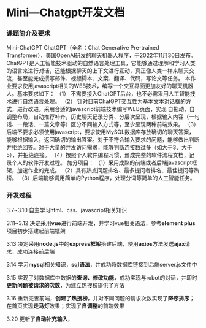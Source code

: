 # Mini—Chatgpt开发文档

### 课题简介及要求

Mini-ChatGPT
	ChatGPT（全名：Chat Generative Pre-trained Transformer），美国OpenAI研发的聊天机器人程序，于2022年11月30日发布。ChatGPT是人工智能技术驱动的自然语言处理工具，它能够通过理解和学习人类的语言来进行对话，还能根据聊天的上下文进行互动，真正像人类一样来聊天交流，甚至能完成撰写邮件、视频脚本、文案、翻译、代码，写论文等任务。
	本作业要求使用javascript相关的WEB技术，编写一个交互界面更加友好的聊天机器人。基本要求如下：
	（1） 不需要接入ChatGPT后台，也不必需采用人工智能技术进行自然语言处理。
	（2） 针对目前ChatGPT交互性为基本文本对话框的方式，进行改进。采用合适的javascript前端技术编写WEB页面，实现 自拖动、自调整布局，自动推荐补齐，历史聊天记录分类、分层次呈现，根据输入内容（一句话、一段话、一篇文章等）区分不同输入方式等，至少呈现两种前端效果。
	（3） 后端不要求必须使用javascript，要求使用MySQL数据库存放确切的聊天答案，能够根据输入，返回确切的输出答案。对于不符合输入要求的问题，能够做出判断并拒绝回答。对于大量的并发访问需求，能够判断连接数过多（如大于3、大于5），并拒绝连接。
	（4）按照个人软件编程习惯，形成完整的软件流程文档，记录个人的软件开发过程。
	加分项目：
	（1）采用成熟的前端或者后端javascript框架，加速作业的完成。
	（2）具有热点问题排名、最多提问者排名、最佳提问等热榜。
	（3）后端能够调用简单的Python程序，处理分词等简单的人工智能任务。

### 开发过程

3.7~3.10 自主学习html、css、javascript相关知识

3.11~3.12 决定采用**vue**进行前端开发，并学习vue相关语法，参考**element plus**项目初步搭建起前端框架

3.13 决定采用**node.js**中的**express框架**搭建后端，使用**axios**方法发送**ajax**请求，成功连接前后端

3.14 学习**mysql**相关知识，**sql语法**，并成功将数据库链接到后端server.js文件中

3.15 实现了对数据库中数据的**查询、修改功能**，成功实现与robot的对话，并即时**更新问题被请求的次数**，为建立热搜榜提供了方法

3.16 重新完善前端，**创建了热搜榜**，并对不同问题的请求次数实现了**降序排序**；在首页实现**走马灯**效果；实现了**自调整**的前端效果

3.20 更新了**自动补充输入**，



